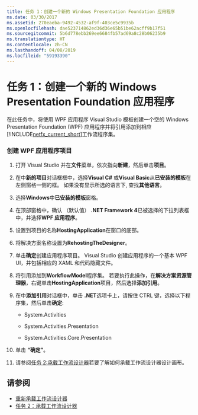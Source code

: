 ```yaml
---
title: 任务 1：创建一个新的 Windows Presentation Foundation 应用程序
ms.date: 03/30/2017
ms.assetid: 270eaeba-9492-4532-af9f-403ce5c9935b
ms.openlocfilehash: dae523714862ed36d36e65b51be62acff9b17f51
ms.sourcegitcommit: 5b6d778ebb269ee6684fb57ad69a8c28b06235b9
ms.translationtype: HT
ms.contentlocale: zh-CN
ms.lasthandoff: 04/08/2019
ms.locfileid: "59193390"
---
```

# <a name="task-1-create-a-new-windows-presentation-foundation-application"></a>任务 1：创建一个新的 Windows Presentation Foundation 应用程序
在此任务中，将使用 WPF 应用程序 Visual Studio 模板创建一个空的 Windows Presentation Foundation (WPF) 应用程序并将引用添加到相应[!INCLUDE[netfx_current_short](../../../includes/netfx-current-short-md.md)]工作流程序集。  
  
### <a name="to-create-the-wpf-application-project"></a>创建 WPF 应用程序项目  
  
1.  打开 Visual Studio 并在**文件**菜单，依次指向**新建**，然后单击**项目**。  
  
2.  在中**新的项目**对话框框中，选择**Visual C#** 或**Visual Basic**从**已安装的模板**在左侧窗格一侧的框。 如果没有显示所选的语言下, 查找**其他语言**。  
  
3.  选择**Windows**中**已安装的模板**窗格。  
  
4.  在顶部窗格中，确认 （默认值） **.NET Framework 4**已被选择的下拉列表框中，并选择**WPF 应用程序**。  
  
5.  设置到项目的名称**HostingApplication**在窗口的底部。  
  
6.  将解决方案名称设置为**RehostingTheDesigner**。  
  
7.  单击**确定**创建应用程序项目。 Visual Studio 创建应用程序的一个基本 WPF UI，并包括相应的 XAML 和代码隐藏文件。  
  
8.  将引用添加到**WorkflowModel**程序集。 若要执行此操作，在**解决方案资源管理器**，右键单击**HostingApplication**项目，然后选择**添加引用**。  
  
9. 在中**添加引用**对话框中，单击 **.NET**选项卡上，请按住 CTRL 键，选择以下程序集，然后单击**确定**:  
  
    -   System.Activities  
  
    -   System.Activities.Presentation  
  
    -   System.Activities.Core.Presentation  
  
10. 单击 **“确定”**。  
  
11. 请参阅[任务 2:承载工作流设计器](task-2-host-the-workflow-designer.md)若要了解如何承载工作流设计器设计画布。  
  
## <a name="see-also"></a>请参阅

- [重新承载工作流设计器](rehosting-the-workflow-designer.md)
- [任务 2：承载工作流设计器](task-2-host-the-workflow-designer.md)
